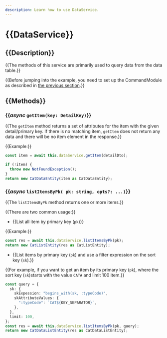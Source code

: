 ```yaml
---
description: Learn how to use DataService.
---
```


# {{DataService}}

## {{Description}}

{{The methods of this service are primarily used to query data from the data table.}}

{{Before jumping into the example, you need to set up the CommandModule as described in [the previous section](./command-module.md).}}

## {{Methods}}

### {{*async* `getItem(key: DetailKey)`}}

{{The `getItem` method returns a set of attributes for the item with the given detail/primary key. If there is no matching item, `getItem` does not return any data and there will be no item element in the response.}}

{{Example:}}

```ts
const item = await this.dataService.getItem(detailDto);

if (!item) {
  throw new NotFoundException();
}
return new CatDataEntity(item as CatDataEntity);
```

### {{*async* `listItemsByPk( pk: string, opts?: ...)`}}

{{The `listItemsByPk` method returns one or more items.}}

{{There are two common usage:}}

- {{List all item by primary key (`pk`)}}

{{Example:}}

```ts
const res = await this.dataService.listItemsByPk(pk);
return new CatListEntity(res as CatListEntity);
```

- {{List items by primary key (`pk`) and use a filter expression on the sort key (`sk`).}}

{{For example, if you want to get an item by its primary key (`pk`), where the sort key (`sk`)starts with the value `CAT#` and limit 100 item.}}

```ts
const query = {
  sk: {
    skExpession: "begins_with(sk, :typeCode)",
    skAttributeValues: {
      ":typeCode": `CAT${KEY_SEPARATOR}`,
    },
  },
  limit: 100,
};
const res = await this.dataService.listItemsByPk(pk, query);
return new CatDataListEntity(res as CatDataListEntity);
```
